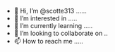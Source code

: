 - 👋 Hi, I’m @scotte313 ......
- 👀 I’m interested in .....
- 🌱 I’m currently learning .....
- 💞️ I’m looking to collaborate on ..
- 📫 How to reach me .....

<!---
scotte313/scotte313 is a ✨ special ✨ repository because its `README.md` (this file) appears on your GitHub profile.
You can click the Preview link to take a look at your changes.
--->
